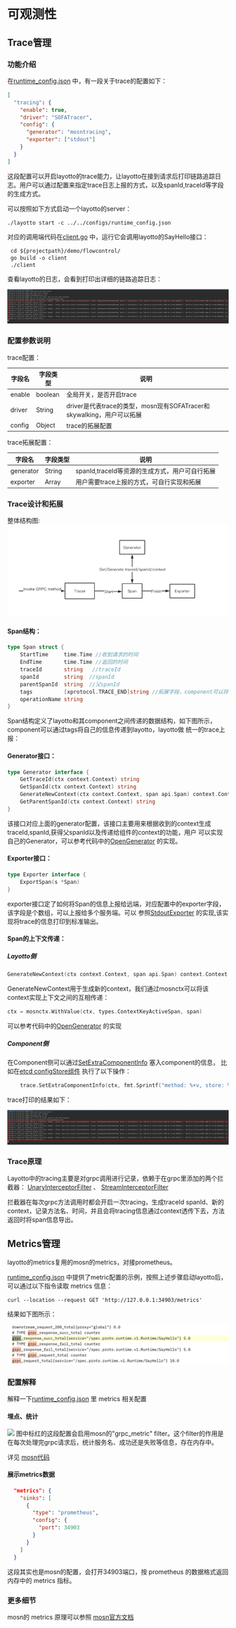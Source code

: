 # 可观测性

## Trace管理

### 功能介绍

在[runtime_config.json](https://github.com/mosn/layotto/blob/main/configs/runtime_config.json) 中，有一段关于trace的配置如下：

```json
[
  "tracing": {
    "enable": true,
    "driver": "SOFATracer",
    "config": {
      "generator": "mosntracing",
      "exporter": ["stdout"]
    }
  }
]
```
这段配置可以开启layotto的trace能力，让layotto在接到请求后打印链路追踪日志。用户可以通过配置来指定trace日志上报的方式，以及spanId,traceId等字段的生成方式。

可以按照如下方式启动一个layotto的server：

```
./layotto start -c ../../configs/runtime_config.json
```

对应的调用端代码在[client.go](https://github.com/mosn/layotto/blob/main/demo/flowcontrol/client.go) 中，运行它会调用layotto的SayHello接口：
```
 cd ${projectpath}/demo/flowcontrol/
 go build -o client
 ./client
```

查看layotto的日志，会看到打印出详细的链路追踪日志：

![img.png](../../../img/trace/trace.png)


### 配置参数说明

trace配置：

| 字段名 | 字段类型 | 说明 |
|  ----  | ----  | ---- |
| enable  | boolean | 全局开关，是否开启trace|
| driver  | String | driver是代表trace的类型，mosn现有SOFATracer和skywalking，用户可以拓展|
| config  | Object | trace的拓展配置 |

trace拓展配置：

| 字段名 | 字段类型 | 说明 |
|  ----  | ----  | ---- |
| generator  | String | spanId,traceId等资源的生成方式，用户可自行拓展|
| exporter  | Array | 用户需要trace上报的方式，可自行实现和拓展|




### Trace设计和拓展
整体结构图:
![img.png](../../../img/trace/structure.png)

#### Span结构：

```go
type Span struct {
    StartTime     time.Time //收到请求的时间
    EndTime       time.Time //返回的时间
    traceId       string   //traceId
    spanId        string  //spanId
    parentSpanId  string  //父spanId
    tags          [xprotocol.TRACE_END]string //拓展字段，component可以将自己的信息存放到该字段
    operationName string
}
```
Span结构定义了layotto和其component之间传递的数据结构，如下图所示，component可以通过tags将自己的信息传递到layotto，layotto做
统一的trace上报：

#### Generator接口：

```go
type Generator interface {
    GetTraceId(ctx context.Context) string
    GetSpanId(ctx context.Context) string
    GenerateNewContext(ctx context.Context, span api.Span) context.Context
    GetParentSpanId(ctx context.Context) string
}
```

该接口对应上面的generator配置，该接口主要用来根据收到的context生成traceId,spanId,获得父spanId以及传递给组件的context的功能，用户
可以实现自己的Generator，可以参考代码中的[OpenGenerator](https://github.com/mosn/layotto/blob/main/diagnostics/genetator.go) 的实现。

#### Exporter接口：

```go
type Exporter interface {
    ExportSpan(s *Span)
}
```

exporter接口定了如何将Span的信息上报给远端，对应配置中的exporter字段，该字段是个数组，可以上报给多个服务端。可以
参照[StdoutExporter](https://github.com/mosn/layotto/blob/main/diagnostics/exporter_iml/stdout.go) 的实现,该实现将trace的信息打印到标准输出。


#### Span的上下文传递：

##### Layotto侧
```go
GenerateNewContext(ctx context.Context, span api.Span) context.Context
```

GenerateNewContext用于生成新的context，我们通过mosnctx可以将该context实现上下文之间的互相传递：

```go
ctx = mosnctx.WithValue(ctx, types.ContextKeyActiveSpan, span)
```
可以参考代码中的[OpenGenerator](https://github.com/mosn/layotto/blob/main/diagnostics/genetator.go) 的实现

##### Component侧

在Component侧可以通过[SetExtraComponentInfo](https://github.com/mosn/layotto/blob/main/components/trace/utils.go) 塞入component的信息，
比如在[etcd configStore组件](https://github.com/mosn/layotto/blob/main/components/configstores/etcdv3/etcdv3.go) 执行了以下操作：

```go
	trace.SetExtraComponentInfo(ctx, fmt.Sprintf("method: %+v, store: %+v", "Get", "etcd"))
```

trace打印的结果如下：

![img.png](../../../img/trace/trace.png)

### Trace原理

Layotto中的tracing主要是对grpc调用进行记录，依赖于在grpc里添加的两个拦截器： [UnaryInterceptorFilter](https://github.com/mosn/layotto/blob/main/diagnostics/grpc_tracing.go) 、 [StreamInterceptorFilter](https://github.com/mosn/layotto/blob/main/diagnostics/grpc_tracing.go)

拦截器在每次grpc方法调用时都会开启一次tracing，生成traceId spanId、新的context，记录方法名、时间，并且会将tracing信息通过context透传下去，方法返回时将span信息导出。


## Metrics管理

layotto的metrics复用的mosn的metrics，对接prometheus。

[runtime_config.json](https://github.com/mosn/layotto/blob/main/configs/runtime_config.json) 中提供了metric配置的示例，按照上述步骤启动layotto后，可以通过以下指令读取 metrics 信息：


```shell
curl --location --request GET 'http://127.0.0.1:34903/metrics' 
```

结果如下图所示：

![img.png](../../../img/trace/metric.png)

### 配置解释
解释一下[runtime_config.json](https://github.com/mosn/layotto/blob/main/configs/runtime_config.json) 里 metrics 相关配置
#### 埋点、统计
![](https://user-images.githubusercontent.com/26001097/151318373-632e93bc-108d-47ae-b401-6092ed66bcdc.png)
图中标红的这段配置会启用mosn的"grpc_metric" filter。这个filter的作用是在每次处理完grpc请求后，统计服务名、成功还是失败等信息，存在内存中。

详见 [mosn代码](https://github.com/mosn/mosn/blob/70751eae7a13dd1b3ac84c31b1ba85c45945ef69/pkg/filter/stream/grpcmetric/metric.go#L54)

#### 展示metrics数据
```json
  "metrics": {
    "sinks": [
      {
        "type": "prometheus",
        "config": {
          "port": 34903
        }
      }
    ]
  }
```
这段其实也是mosn的配置，会打开34903端口，按 prometheus 的数据格式返回内存中的 metrics 指标。

### 更多细节
mosn的 metrics 原理可以参照 [mosn官方文档](https://mosn.io/blog/code/mosn-log/)
